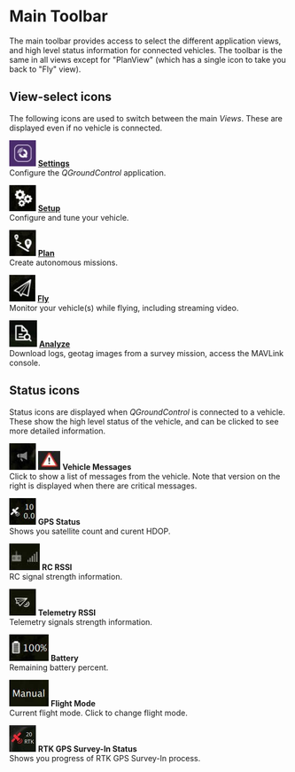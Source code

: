 # Main Toolbar

The main toolbar provides access to select the different application views, and high level status information for connected vehicles.
The toolbar is the same in all views except for "PlanView" (which has a single icon to take you back to "Fly" view).

## View-select icons

The following icons are used to switch between the main *Views*. These are displayed even if no vehicle is connected.

![Settings view icon](../../../assets/toolbar/toolbar_view_select_settings.jpg) **[Settings](../SettingsView/SettingsView.md)**
<br>Configure the *QGroundControl* application.

![Setup view icon](../../../assets/toolbar/toolbar_view_select_setup.jpg) **[Setup](../SetupView/SetupView.md)**
<br>Configure and tune your vehicle.

![Plan view icon](../../../assets/toolbar/toolbar_view_select_plan.jpg) **[Plan](../PlanView/PlanView.md)**
<br>Create autonomous missions.

![Fly icon](../../../assets/toolbar/toolbar_view_select_fly.jpg) **[Fly](../FlyView/FlyView.md)**
<br>Monitor your vehicle(s) while flying, including streaming video.

![Analyze icon](../../../assets/toolbar/toolbar_view_select_analyse.jpg) **[Analyze](../analyze_view/index.md)**
<br>Download logs, geotag images from a survey mission, access the MAVLink console.


## Status icons

Status icons are displayed when *QGroundControl* is connected to a vehicle.
These show the high level status of the vehicle, and can be clicked to see more detailed information. 

![](../../../assets/toolbar/toolbar_status_message.jpg) ![yield](../../../assets/toolbar/toolbar_status_critical.jpg) **Vehicle Messages**
<br>Click to show a list of messages from the vehicle. Note that version on the right is displayed when there are critical messages.

![](../../../assets/toolbar/toolbar_status_gps.jpg) **GPS Status**
<br>Shows you satellite count and curent HDOP.

![](../../../assets/toolbar/toolbar_status_rc.jpg) **RC RSSI** 
<br>RC signal strength information.

![](../../../assets/toolbar/toolbar_status_telemetry.jpg) **Telemetry RSSI**
<br>Telemetry signals strength information.

![](../../../assets/toolbar/toolbar_status_battery.jpg) **Battery**
<br>Remaining battery percent.

![](../../../assets/toolbar/toolbar_status_flight_mode.jpg) **Flight Mode**
<br>Current flight mode. Click to change flight mode.

![](../../../assets/toolbar/toolbar_status_rtk_gps.jpg) **RTK GPS Survey-In Status**
<br>Shows you progress of RTK GPS Survey-In process.
